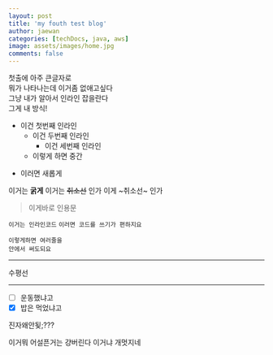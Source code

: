 ```yaml
---
layout: post
title: 'my fouth test blog'
author: jaewan
categories: [techDocs, java, aws]
image: assets/images/home.jpg
comments: false
---
```


첫출에 아주 큰글자로<br>
뭐가 나타나는데 이거좀 없애고싶다<br>
그냥 내가 알아서 인라인 잡을란다<br>
그게 내 방식!

- 이건 첫번째 인라인
  - 이건 두번째 인라인
    - 이건 세번째 인라인
  - 이렇게 하면 중간

* 이러면 새롭게

이거는 **굵게**
이거는 ~~취소선~~ 인가
이게 ~취소선~ 인가

> 이게바로 인용문

`이거는 인라인코드`
`이러면 코드를 쓰기가 편하지요`

```
이렇게하면 여러줄을
안에서 써도되요
```

---

수평선

---

- [ ] 운동했냐고
- [x] 밥은 먹었냐고

진자왜안됮;???

이거뭐 어설픈거는 걍버린다 이거냐 개멋지네
